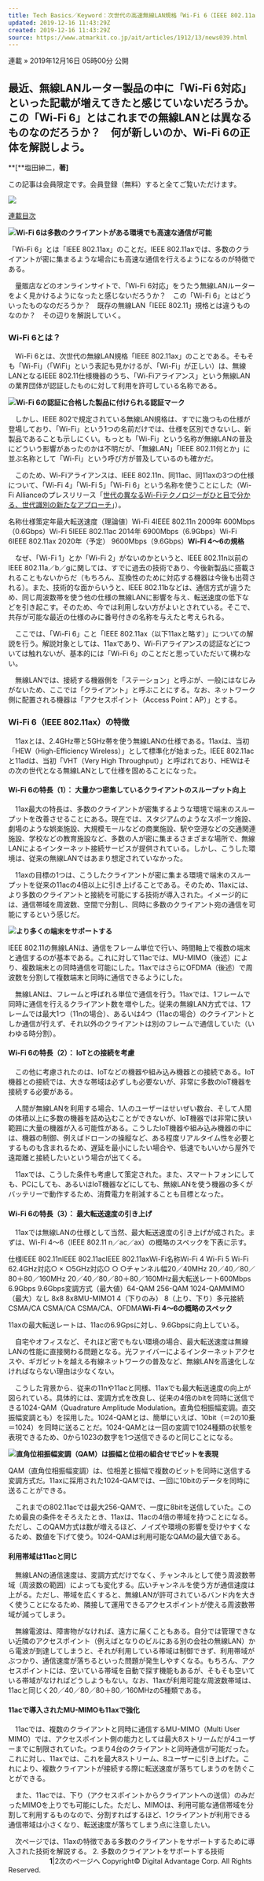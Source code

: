 ```yaml
---
title: Tech Basics／Keyword：次世代の高速無線LAN規格「Wi-Fi 6（IEEE 802.11ax）」とは？ (12)
updated: 2019-12-16 11:43:29Z
created: 2019-12-16 11:43:29Z
source: https://www.atmarkit.co.jp/ait/articles/1912/13/news039.html
---
```


連載
»  2019年12月16日 05時00分 公開

## 最近、無線LANルーター製品の中に「Wi-Fi 6対応」といった記載が増えてきたと感じていないだろうか。この「Wi-Fi 6」とはこれまでの無線LANとは異なるものなのだろうか？　何が新しいのか、Wi-Fi 6の正体を解説しよう。

**[**塩田紳二，**著]**

この記事は会員限定です。会員登録（無料）すると全てご覧いただけます。

[![](https://image.itmedia.co.jp/ait/files/20010101/backn2.gif)](https://www.atmarkit.co.jp/ait/subtop/features/windows/techbasicskwd_index.html)

[連載目次](https://www.atmarkit.co.jp/ait/subtop/features/windows/techbasicskwd_index.html)

![](https://image.itmedia.co.jp/ait/articles/1912/13/wi-wifi6_00.jpg)**Wi-Fi 6は多数のクライアントがある環境でも高速な通信が可能**

「Wi-Fi 6」とは「IEEE 802.11ax」のことだ。IEEE 802.11axでは、多数のクライアントが密に集まるような場合にも高速な通信を行えるようになるのが特徴である。

　量販店などのオンラインサイトで、「Wi-Fi 6対応」をうたう無線LANルーターをよく見かけるようになったと感じないだろうか？　この「Wi-Fi 6」とはどういったものなのだろうか？　既存の無線LAN「IEEE 802.11」規格とは違うものなのか？　その辺りを解説していく。

### Wi-Fi 6とは？

　Wi-Fi 6とは、次世代の無線LAN規格「IEEE 802.11ax」のことである。そもそも「Wi-Fi」（「WiFi」という表記も見かけるが、「Wi-Fi」が正しい）は、無線LANとなるIEEE 802.11仕様機器のうち、「Wi-Fiアライアンス」という無線LANの業界団体が認証したものに対して利用を許可している名称である。

![](https://image.itmedia.co.jp/ait/articles/1912/13/wi-wifi6_0a.png)**Wi-Fi 6の認証に合格した製品に付けられる認証マーク**

　しかし、IEEE 802で規定されている無線LAN規格は、すでに幾つもの仕様が登場しており、「Wi-Fi」という1つの名前だけでは、仕様を区別できないし、新製品であることも示しにくい。もっとも「Wi-Fi」という名称が無線LANの普及にどういう影響があったのかは不明だが、「無線LAN」「IEEE 802.11何とか」に並ぶ名称として「Wi-Fi」という呼び方が普及しているのも確かだ。

　このため、Wi-Fiアライアンスは、IEEE 802.11n、同11ac、同11axの3つの仕様について、「Wi-Fi 4」「Wi-Fi 5」「Wi-Fi 6」という名称を使うことにした（Wi-Fi Allianceのプレスリリース「[世代の異なるWi-Fiテクノロジーがひと目で分かる、世代識別の新たなアプローチ](https://www.wi-fi.org/ja/news-events/newsroom/wi-fi-alliance-wi-fi-6)」）。

名称仕様策定年最大転送速度（理論値）Wi-Fi 4IEEE 802.11n 2009年 600Mbps（0.6Gbps）Wi-Fi 5IEEE 802.11ac 2014年 6900Mbps（6.9Gbps）Wi-Fi 6IEEE 802.11ax 2020年（予定） 9600Mbps（9.6Gbps）**Wi-Fi 4〜6の規格**

　なぜ、「Wi-Fi 1」とか「Wi-Fi 2」がないのかというと、IEEE 802.11n以前のIEEE 802.11a／b／gに関しては、すでに過去の技術であり、今後新製品に搭載されることもないからだ（もちろん、互換性のために対応する機器は今後も出荷される）。また、技術的な面からいうと、IEEE 802.11bなどは、通信方式が違うため、同じ周波数帯を使う他の仕様の無線LANに影響を与え、転送速度の低下などを引き起こす。そのため、今では利用しない方がよいとされている。そこで、共存が可能な最近の仕様のみに番号付きの名称を与えたと考えられる。

　ここでは、「Wi-Fi 6」こと「IEEE 802.11ax（以下11axと略す）」についての解説を行う。解説対象としては、11axであり、Wi-Fiアライアンスの認証などについては触れないが、基本的には「Wi-Fi 6」のことだと思っていただいて構わない。

　無線LANでは、接続する機器側を「ステーション」と呼ぶが、一般にはなじみがないため、ここでは「クライアント」と呼ぶことにする。なお、ネットワーク側に配置される機器は「アクセスポイント（Access Point：AP）」とする。

### Wi-Fi 6（IEEE 802.11ax）の特徴

　11axとは、2.4GHz帯と5GHz帯を使う無線LANの仕様である。11axは、当初「HEW（High-Efficiency Wireless）」として標準化が始まった。IEEE 802.11acと11adは、当初「VHT（Very High Throughput）」と呼ばれており、HEWはその次の世代となる無線LANとして仕様を固めることになった。

#### Wi-Fi 6の特長（1）： 大量かつ密集しているクライアントのスループット向上

　11ax最大の特長は、多数のクライアントが密集するような環境で端末のスループットを改善させることにある。現在では、スタジアムのようなスポーツ施設、劇場のような娯楽施設、大規模モールなどの商業施設、駅や空港などの交通関連施設、学校などの教育施設など、多数の人が密に集まるさまざまな場所で、無線LANによるインターネット接続サービスが提供されている。しかし、こうした環境は、従来の無線LANではあまり想定されていなかった。

　11axの目標の1つは、こうしたクライアントが密に集まる環境で端末のスループットを従来の11acの4倍以上に引き上げることである。そのため、11axには、より多数のクライアントと接続を可能にする技術が導入された。イメージ的には、通信帯域を周波数、空間で分割し、同時に多数のクライアント宛の通信を可能にするという感じだ。

[![](https://image.itmedia.co.jp/ait/articles/1912/13/wi-wifi6_01.png)](https://image.itmedia.co.jp/l/im/ait/articles/1912/13/l_wi-wifi6_01.png)**より多くの端末をサポートする**

IEEE 802.11の無線LANは、通信をフレーム単位で行い、時間軸上で複数の端末と通信するのが基本である。これに対して11acでは、MU-MIMO（後述）により、複数端末との同時通信を可能にした。11axではさらにOFDMA（後述）で周波数を分割して複数端末と同時に通信できるようにした。

　無線LANは、フレームと呼ばれる単位で通信を行う。11axでは、1フレームで同時に通信を行えるクライアント数を増やした。従来の無線LAN方式では、1フレームでは最大1つ（11nの場合）、あるいは4つ（11acの場合）のクライアントとしか通信が行えず、それ以外のクライアントは別のフレームで通信していた（いわゆる時分割）。

#### Wi-Fi 6の特長（2）： IoTとの接続を考慮

　この他に考慮されたのは、IoTなどの機器や組み込み機器との接続である。IoT機器との接続では、大きな帯域は必ずしも必要ないが、非常に多数のIoT機器を接続する必要がある。

　人間が無線LANを利用する場合、1人のユーザーはせいぜい数台、そして人間の体積以上に多数の機器を詰め込むことができないが、IoT機器では非常に狭い範囲に大量の機器が入る可能性がある。こうしたIoT機器や組み込み機器の中には、機器の制御、例えばドローンの操縦など、ある程度リアルタイム性を必要とするものも含まれるため、遅延を最小にしたい場合や、低速でもいいから屋外で遠距離と接続したいという場合が出てくる。

　11axでは、こうした条件も考慮して策定された。また、スマートフォンにしても、PCにしても、あるいはIoT機器などにしても、無線LANを使う機器の多くがバッテリーで動作するため、消費電力を削減することも目標となった。

#### Wi-Fi 6の特長（3）： 最大転送速度の引き上げ

　11axでは無線LANの仕様として当然、最大転送速度の引き上げが成された。まずは、Wi-Fi 4〜6（IEEE 802.11 n／ac／ax）の概略のスペックを下表に示す。

仕様IEEE 802.11nIEEE 802.11acIEEE 802.11axWi-Fi名称Wi-Fi 4 Wi-Fi 5 Wi-Fi 62.4GHz対応○ × ○5GHz対応○ ○ ○チャンネル幅20／40MHz 20／40／80／80＋80／160MHz 20／40／80／80＋80／160MHz最大転送レート600Mbps 6.9Gbps 9.6Gbps変調方式（最大値）64-QAM 256-QAM 1024-QAMMIMO（最大）なし 8x8 8x8MU-MIMO1 4（下りのみ） 8（上り、下り）多元接続CSMA/CA CSMA/CA CSMA/CA、OFDMA**Wi-Fi 4〜6の概略のスペック**

11axの最大転送レートは、11acの6.9Gpsに対し、9.6Gbpsに向上している。

　自宅やオフィスなど、それほど密でもない環境の場合、最大転送速度は無線LANの性能に直接関わる問題となる。光ファイバーによるインターネットアクセスや、ギガビットを越える有線ネットワークの普及など、無線LANを高速化しなければならない理由は少なくない。

　こうした背景から、従来の11nや11acと同様、11axでも最大転送速度の向上が図られている。具体的には、変調方式を改良し、従来の4倍のbitを同時に送信できる1024-QAM（Quadrature Amplitude Modulation。直角位相振幅変調。直交振幅変調とも）を採用した。1024-QAMとは、簡単にいえば、10bit（＝2の10乗＝1024）を同時に送ることだ。1024-QAMとは一回の変調で1024種類の状態を表現できるため、0から1023の数字を1つ送信できるのと同じことになる。

[![](https://image.itmedia.co.jp/ait/articles/1912/13/wi-wifi6_02.png)](https://image.itmedia.co.jp/l/im/ait/articles/1912/13/l_wi-wifi6_02.png)**直角位相振幅変調（QAM）は振幅と位相の組合せでビットを表現**

QAM（直角位相振幅変調）は、位相差と振幅で複数のビットを同時に送信する変調方式だ。11axに採用された1024-QAMでは、一回に10bitのデータを同時に送ることができる。

　これまでの802.11acでは最大256-QAMで、一度に8bitを送信していた。このため最良の条件をそろえたとき、11axは、11acの4倍の帯域を持つことになる。ただし、このQAM方式は数が増えるほど、ノイズや環境の影響を受けやすくなるため、数値を下げて使う。1024-QAMは利用可能なQAMの最大値である。

#### 利用帯域は11acと同じ

　無線LANの通信速度は、変調方式だけでなく、チャンネルとして使う周波数帯域（周波数の範囲）によっても変化する。広いチャンネルを使う方が通信速度は上がる。ただし、帯域を広くすると、無線LANが許可されているバンド内を大きく使うことになるため、隣接して運用できるアクセスポイントが使える周波数帯域が減ってしまう。

　無線電波は、障害物がなければ、遠方に届くこともある。自分では管理できない近隣のアクセスポイント（例えばとなりのビルにある別の会社の無線LAN）から電波が到達してしまうと、それが利用している帯域は制御できず、利用帯域がぶつかり、通信速度が落ちるといった問題が発生しやすくなる。もちろん、アクセスポイントには、空いている帯域を自動で探す機能もあるが、そもそも空いている帯域がなければどうしようもない。なお、11axが利用可能な周波数帯域は、11acと同じく20／40／80／80＋80／160MHzの5種類である。

#### 11acで導入されたMU-MIMOも11axで強化

　11acでは、複数のクライアントと同時に通信するMU-MIMO（Multi User MIMO）では、アクセスポイント側の能力としては最大8ストリームだが4ユーザーまでに制限されていた。つまり4台のクライアントと同時通信が可能だった。これに対し、11axでは、これを最大8ストリーム、8ユーザーに引き上げた。これにより、複数クライアントが接続する際に転送速度が落ちてしまうのを防ぐことができる。

　また、11acでは、下り（アクセスポイントからクライアントへの送信）のみだったMIMOを上りでも可能にした。ただし、MIMOは、利用可能な通信帯域を分割して利用するものなので、分割すればするほど、1クライアントが利用できる通信帯域は小さくなり、転送速度が落ちてしまう点に注意したい。

　次ページでは、11axの特徴である多数のクライアントをサポートするために導入された技術を解説する。
2. 多数のクライアントをサポートする技術
　　　　　　**1**|2次のページへ
Copyright© Digital Advantage Corp. All Rights Reserved.